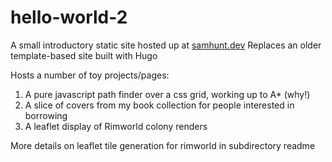 # hello-world-2
A small introductory static site hosted up at [samhunt.dev](https://samhunt.dev)
Replaces an older template-based site built with Hugo

Hosts a number of toy projects/pages:
1. A pure javascript path finder over a css grid, working up to A* (why!)
2. A slice of covers from my book collection for people interested in borrowing
2. A leaflet display of Rimworld colony renders

More details on leaflet tile generation for rimworld in subdirectory readme
